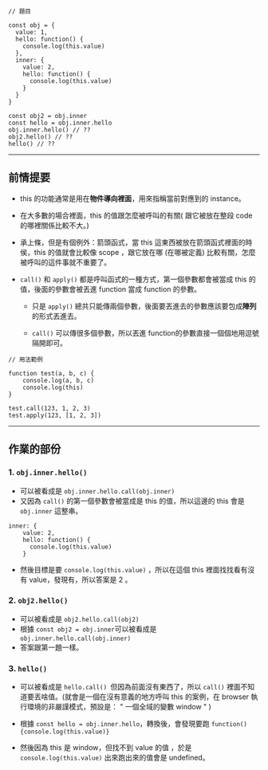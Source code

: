 ```
// 題目

const obj = {
  value: 1,
  hello: function() {
    console.log(this.value)
  },
  inner: {
    value: 2,
    hello: function() {
      console.log(this.value)
    }
  }
}
  
const obj2 = obj.inner
const hello = obj.inner.hello
obj.inner.hello() // ??
obj2.hello() // ??
hello() // ??

```

---
## 前情提要

- this 的功能通常是用在**物件導向裡面**，用來指稱當前對應到的 instance。

- 在大多數的場合裡面，this 的值跟怎麼被呼叫的有關( 跟它被放在整段 code 的哪裡關係比較不大。)

- 承上條，但是有個例外：箭頭函式，當 this 這東西被放在箭頭函式裡面的時侯，this 的值就會比較像 scope ，跟它放在哪 (在哪被定義) 比較有關，怎麼被呼叫的這件事就不重要了。

- `call()` 和 `apply()` 都是呼叫函式的一種方式，第一個參數都會被當成 this 的值，後面的參數會被丟進 function 當成 function 的參數。
 
  - 只是 `apply()` 總共只能傳兩個參數，後面要丟進去的參數應該要包成**陣列**的形式丟進去。

  - `call()` 可以傳很多個參數，所以丟進 function的參數直接一個個地用逗號隔開即可。

```
// 用法範例

function test(a, b, c) {
	console.log(a, b, c)
	console.log(this)	
}

test.call(123, 1, 2, 3)
test.apply(123, [1, 2, 3])

```

---

## 作業的部份

### 1. `obj.inner.hello()`  
- 可以被看成是  `obj.inner.hello.call(obj.inner) `
- 又因為 `call()` 的第一個參數會被當成是 this 的值，所以這邊的 this 會是 `obj.inner` 這整串。

```
inner: {
    value: 2,
    hello: function() {
      console.log(this.value)
    }

```

- 然後目標是要 `console.log(this.value)` ，所以在這個 this 裡面找找看有沒有 value，發現有，所以答案是 2 。

   
### 2. `obj2.hello()` 

- 可以被看成是  `obj2.hello.call(obj2) `
- 根據 `const obj2 = obj.inner`可以被看成是  `obj.inner.hello.call(obj.inner) `
- 答案跟第一題一樣。

### 3. `hello()` 

- 可以被看成是  `hello.call() `但因為前面沒有東西了，所以 `call()` 裡面不知道要丟啥值。(就會是一個在沒有意義的地方呼叫 this 的案例，在 browser 執行環境的非嚴謹模式，預設是： " 一個全域的變數 window " )

- 根據 `const hello = obj.inner.hello`，轉換後，會發現要跑 `function() {console.log(this.value)}`

- 然後因為 this 是 window，但找不到 value 的值 ，於是 `console.log(this.value)` 出來跑出來的值會是 undefined。